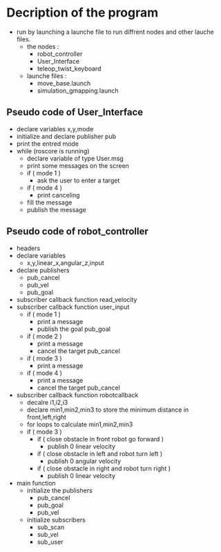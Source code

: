 # Decription of the program

* run by launching a launche file to run diffrent nodes and other lauche files.
  * the nodes : 
    * robot_controller
    * User_Interface
    * teleop_twist_keyboard
  * launche files : 
    * move_base.launch 
    * simulation_gmapping.launch            

## Pseudo code of User_Interface

* declare variables x,y,mode
* initialize and declare publisher pub
* print the entred mode 
* while (roscore is running) 
  * declare variable of type User.msg 
  * print some messages on the screen
  * if ( mode 1 ) 
    * ask the user to enter a target 
  * if ( mode 4 )
    * print canceling
  * fill the message
  * publish the message

## Pseudo code of robot_controller 
* headers 
* declare variables 
  * x,y,linear_x,angular_z,input
* declare publishers 
  * pub_cancel
  * pub_vel
  * pub_goal
* subscriber callback function read_velocity
* subscriber callback function user_input
  * if ( mode 1 ) 
    * print a message 
    * publish the goal pub_goal
  * if ( mode 2 )
    * print a message
    * cancel the target pub_cancel
  * if ( mode 3 )
    * print a message
  * if ( mode 4 )
    * print a message
    * cancel the target pub_cancel
* subscriber callback function robotcallback
  * decalre i1,i2,i3
  * declare min1,min2,min3  to store the minimum distance in front,left,right
  * for loops to calculate min1,min2,min3
  * if ( mode 3 ) 
    * if ( close obstacle in front robot go forward )
      * publish 0 linear velocity
    * if ( close obstacle in left and robot turn left )
      * publish 0 angular velocity
    * if ( close obstacle in right and robot turn right )
      * publish 0 linear velocity
* main function 
  * initialize the publishers 
    * pub_cancel
    * pub_goal
    * pub_vel
  * initialize subscribers 
    * sub_scan
    * sub_vel
    * sub_user
